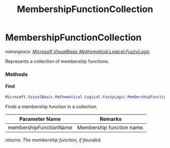 ﻿---
title: MembershipFunctionCollection
---

# MembershipFunctionCollection
_namespace: [Microsoft.VisualBasic.Mathematical.Logical.FuzzyLogic](N-Microsoft.VisualBasic.Mathematical.Logical.FuzzyLogic.html)_

Represents a collection of membership functions.

### Methods

#### Find
```csharp
Microsoft.VisualBasic.Mathematical.Logical.FuzzyLogic.MembershipFunctionCollection.Find(System.String)
```
Finds a membership function in a collection.

|Parameter Name|Remarks|
|--------------|-------|
|membershipFunctionName|Membership function name.|

_returns: The membership function, if founded._




